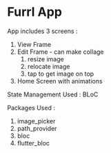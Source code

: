 # Furrl App

App includes 3 screens : 
1. View Frame
2. Edit Frame - can make collage
   1. resize image
   2. relocate image
   3. tap to get image on top
3. Home Screen with animations

State Management Used : BLoC

Packages Used :
1. image_picker
2. path_provider
3. bloc
4. flutter_bloc

